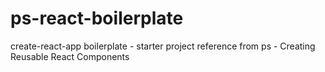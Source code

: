 # ps-react-boilerplate
create-react-app boilerplate - starter project
reference from ps - Creating Reusable React Components

